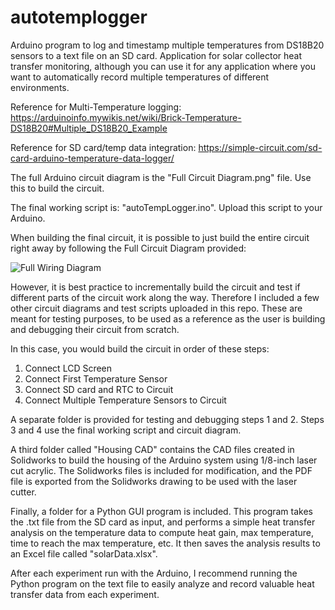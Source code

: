 # autotemplogger
Arduino program to log and timestamp multiple temperatures from DS18B20 sensors to a text file on an SD card. Application for solar collector heat transfer monitoring, although you can use it for any application where you want to automatically record multiple temperatures of different environments.

Reference for Multi-Temperature logging: https://arduinoinfo.mywikis.net/wiki/Brick-Temperature-DS18B20#Multiple_DS18B20_Example

Reference for SD card/temp data integration: https://simple-circuit.com/sd-card-arduino-temperature-data-logger/

The full Arduino circuit diagram is the "Full Circuit Diagram.png" file. Use this to build the circuit.

The final working script is: "autoTempLogger.ino". Upload this script to your Arduino.

When building the final circuit, it is possible to just build the entire circuit right away by following the Full Circuit Diagram provided:

![Full Wiring Diagram](/https://github.com/johnathantran/autotemplogger/blob/master/Full%20Circuit%20Diagram.png)

However, it is best practice to incrementally build the circuit and test if different parts of the circuit work along the way. Therefore I included a few other circuit diagrams and test scripts uploaded in this repo. These are meant for testing purposes, to be used as a reference as the user is building and debugging their circuit from scratch.

In this case, you would build the circuit in order of these steps:
1. Connect LCD Screen
2. Connect First Temperature Sensor 
3. Connect SD card and RTC to Circuit
4. Connect Multiple Temperature Sensors to Circuit

A separate folder is provided for testing and debugging steps 1 and 2. Steps 3 and 4 use the final working script and circuit diagram.

A third folder called "Housing CAD" contains the CAD files created in Solidworks to build the housing of the Arduino system using 1/8-inch laser cut acrylic. The Solidworks files is included for modification, and the PDF file is exported from the Solidworks drawing to be used with the laser cutter.


Finally, a folder for a Python GUI program is included. This program takes the .txt file from the SD card as input, and performs a simple heat transfer analysis on the temperature data to compute heat gain, max temperature, time to reach the max temperature, etc. It then saves the analysis results to an Excel file called "solarData.xlsx".

After each experiment run with the Arduino, I recommend running the Python program on the text file to easily analyze and record valuable heat transfer data from each experiment.
